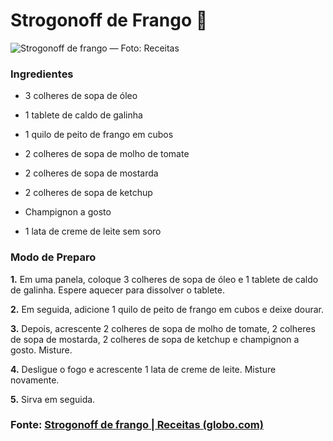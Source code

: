 # Strogonoff de Frango :chicken:

![Strogonoff de frango — Foto: Receitas](https://s2.glbimg.com/1EvgesvUMInKftWfkHKQKf6D9FI=/0x0:1280x800/984x0/smart/filters:strip_icc()/i.s3.glbimg.com/v1/AUTH_1f540e0b94d8437dbbc39d567a1dee68/internal_photos/bs/2022/8/O/xH9h1GSnW1LhMobyL7hQ/strogonoff-de-frango-receita.jpg)



### Ingredientes

- 3 colheres de sopa de óleo

- 1 tablete de caldo de galinha

- 1 quilo de peito de frango em cubos

- 2 colheres de sopa de molho de tomate

- 2 colheres de sopa de mostarda

- 2 colheres de sopa de ketchup

- Champignon a gosto

- 1 lata de creme de leite sem soro

  

### Modo de Preparo 

**1.** Em uma panela, coloque 3 colheres de sopa de óleo e 1 tablete de caldo de galinha. Espere aquecer para dissolver o tablete.

**2.** Em seguida, adicione 1 quilo de peito de frango em cubos e deixe dourar.

**3.** Depois, acrescente 2 colheres de sopa de molho de tomate, 2 colheres de sopa de mostarda, 2 colheres de sopa de ketchup e champignon a gosto. Misture.

**4.** Desligue o fogo e acrescente 1 lata de creme de leite. Misture novamente.

**5.** Sirva em seguida.



### Fonte: [Strogonoff de frango | Receitas (globo.com)](https://receitas.globo.com/strogonoff-de-frango-simples-4fbe8cc656ec5b3c9801b7e5.ghtml)
